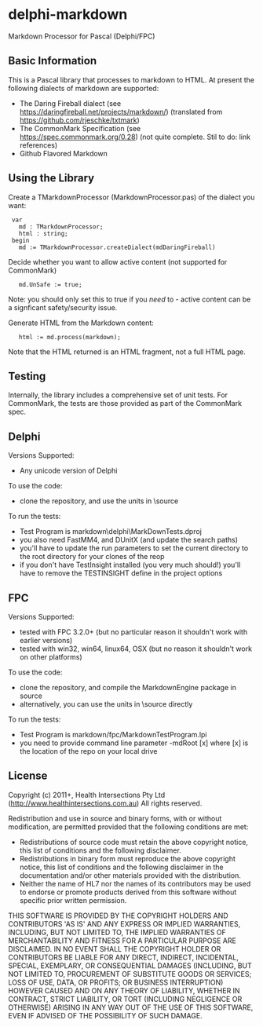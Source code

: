 # delphi-markdown

Markdown Processor for Pascal (Delphi/FPC)

## Basic Information

This is a Pascal library that processes to markdown to HTML.
At present the following dialects of markdown are supported:

* The Daring Fireball dialect (see https://daringfireball.net/projects/markdown/) (translated from https://github.com/rjeschke/txtmark)
* The CommonMark Specification (see https://spec.commonmark.org/0.28) (not quite complete. Stil to do: link references)
* Github Flavored Markdown

## Using the Library

Create a TMarkdownProcessor (MarkdownProcessor.pas) of the dialect you want:

     var
       md : TMarkdownProcessor;
       html : string;
     begin
       md := TMarkdownProcessor.createDialect(mdDaringFireball)
  
Decide whether you want to allow active content (not supported for CommonMark)

       md.UnSafe := true;
  
Note: you should only set this to true if you *need* to - active content can be a signficant safety/security issue.  
 
Generate HTML from the Markdown content:

       html := md.process(markdown); 
  
Note that the HTML returned is an HTML fragment, not a full HTML page.

## Testing

Internally, the library includes a comprehensive set of unit tests. For CommonMark,
the tests are those provided as part of the CommonMark spec.

## Delphi 

Versions Supported:

* Any unicode version of Delphi

To use the code:

* clone the repository, and use the units in \source 

To run the tests:
* Test Program is markdown\delphi\MarkDownTests.dproj
* you also need FastMM4, and DUnitX (and update the search paths)
* you'll have to update the run parameters to set the current directory to the root directory for your clones of the reop
* if you don't have TestInsight installed (you very much should!) you'll have to remove the TESTINSIGHT define in the project options

## FPC

Versions Supported:

* tested with FPC 3.2.0+ (but no particular reason it shouldn't work with earlier versions)
* tested with win32, win64, linux64, OSX (but no reason it shouldn't work on other platforms)

To use the code:

* clone the repository, and compile the MarkdownEngine package in source
* alternatively, you can use the units in \source directly

To run the tests:

* Test Program is markdown/fpc/MarkdownTestProgram.lpi
* you need to provide command line parameter -mdRoot [x] where [x] is the location of the repo on your local drive

## License

Copyright (c) 2011+, Health Intersections Pty Ltd (http://www.healthintersections.com.au)
All rights reserved.

Redistribution and use in source and binary forms, with or without modification,
are permitted provided that the following conditions are met:

 * Redistributions of source code must retain the above copyright notice, this
   list of conditions and the following disclaimer.
 * Redistributions in binary form must reproduce the above copyright notice,
   this list of conditions and the following disclaimer in the documentation
   and/or other materials provided with the distribution.
 * Neither the name of HL7 nor the names of its contributors may be used to
   endorse or promote products derived from this software without specific
   prior written permission.

THIS SOFTWARE IS PROVIDED BY THE COPYRIGHT HOLDERS AND CONTRIBUTORS 'AS IS' AND
ANY EXPRESS OR IMPLIED WARRANTIES, INCLUDING, BUT NOT LIMITED TO, THE IMPLIED
WARRANTIES OF MERCHANTABILITY AND FITNESS FOR A PARTICULAR PURPOSE ARE DISCLAIMED.
IN NO EVENT SHALL THE COPYRIGHT HOLDER OR CONTRIBUTORS BE LIABLE FOR ANY DIRECT,
INDIRECT, INCIDENTAL, SPECIAL, EXEMPLARY, OR CONSEQUENTIAL DAMAGES (INCLUDING, BUT
NOT LIMITED TO, PROCUREMENT OF SUBSTITUTE GOODS OR SERVICES; LOSS OF USE, DATA, OR
PROFITS; OR BUSINESS INTERRUPTION) HOWEVER CAUSED AND ON ANY THEORY OF LIABILITY,
WHETHER IN CONTRACT, STRICT LIABILITY, OR TORT (INCLUDING NEGLIGENCE OR OTHERWISE)
ARISING IN ANY WAY OUT OF THE USE OF THIS SOFTWARE, EVEN IF ADVISED OF THE
POSSIBILITY OF SUCH DAMAGE.
